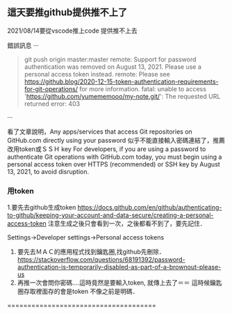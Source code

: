 


## 這天要推github提供推不上了

2021/08/14要從vscode推上code 提供推不上去

錯誤訊息
···
> git push origin master:master
remote: Support for password authentication was removed on August 13, 2021. Please use a personal access token instead.
remote: Please see https://github.blog/2020-12-15-token-authentication-requirements-for-git-operations/ for more information.
fatal: unable to access 'https://github.com/yumememooo/my-note.git/': The requested URL returned error: 403

···

看了文章說明，Any apps/services that access Git repositories on GitHub.com directly using your password
似乎不能直接輸入密碼連結了，推薦改用token或ＳＳＨ key
For developers, if you are using a password to authenticate Git operations with GitHub.com today, you must begin using a personal access token over HTTPS (recommended) or SSH key by August 13, 2021, to avoid disruption. 

### 用token
1.要先去github生成token
https://docs.github.com/en/github/authenticating-to-github/keeping-your-account-and-data-secure/creating-a-personal-access-token
注意生成之後只會看到一次，之後都看不到了，要先記住．

Settings->Developer settings->Personal access tokens

1. 要先去ＭＡＣ的應用程式找到鑰匙圈,找github先刪除．
https://stackoverflow.com/questions/68191392/password-authentication-is-temporarily-disabled-as-part-of-a-brownout-please-us
2. 再推一次會問你密碼....這時竟然是要輸入token, 就傳上去了＝＝
這時候鑰匙圈存取裡面存的會是token 不像之前是明碼．

=====================================